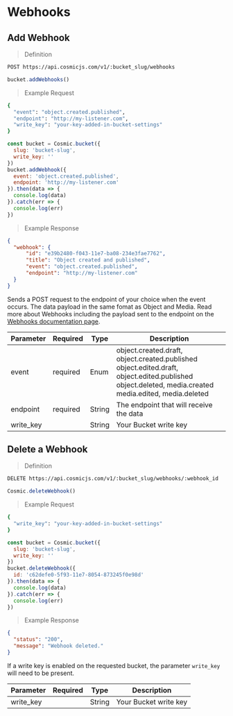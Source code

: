 # Webhooks

## Add Webhook

> Definition

```bash
POST https://api.cosmicjs.com/v1/:bucket_slug/webhooks
```

```javascript
bucket.addWebhooks()
```

> Example Request

```bash
{
  "event": "object.created.published",
  "endpoint": "http://my-listener.com",
  "write_key": "your-key-added-in-bucket-settings"
}
```

```javascript
const bucket = Cosmic.bucket({
  slug: 'bucket-slug',
  write_key: ''
})
bucket.addWebhook({
  event: 'object.created.published',
  endpoint: 'http://my-listener.com'
}).then(data => {
  console.log(data)
}).catch(err => {
  console.log(err)
})
```


> Example Response

```json
{
  "webhook": {
	  "id": "e39b2480-f043-11e7-ba08-234e3fae7762",
	  "title": "Object created and published",
	  "event": "object.created.published",
	  "endpoint": "http://my-listener.com"
  }
}
```


Sends a POST request to the endpoint of your choice when the event occurs.  The data payload in the same fomat as Object and Media.  Read more about Webhooks including the payload sent to the endpoint on the <a href="https://cosmicjs.com/docs/webhooks" target="_blank">Webhooks documentation page</a>.

Parameter | Required | Type | Description
--------- | ------- | ----------- | -----------
event | required | Enum | object.created.draft, object.created.published<br />object.edited.draft, object.edited.published<br />object.deleted, media.created<br />media.edited, media.deleted<br />
endpoint | required | String | The endpoint that will receive the data
write_key | | String | Your Bucket write key

## Delete a Webhook

> Definition

```bash
DELETE https://api.cosmicjs.com/v1/:bucket_slug/webhooks/:webhook_id
```

```javascript
Cosmic.deleteWebhook()
```

> Example Request

```bash
{
  "write_key": "your-key-added-in-bucket-settings"
}
```

```javascript
const bucket = Cosmic.bucket({
  slug: 'bucket-slug',
  write_key: ''
})
bucket.deleteWebhook({
  id: 'c62defe0-5f93-11e7-8054-873245f0e98d'
}).then(data => {
  console.log(data)
}).catch(err => {
  console.log(err)
})
```


> Example Response

```json
{
  "status": "200",
  "message": "Webhook deleted."
}
```

If a write key is enabled on the requested bucket, the parameter `write_key` will need to be present.

Parameter | Required | Type | Description
--------- | ------- | ----------- | -----------
write_key | | String | Your Bucket write key
